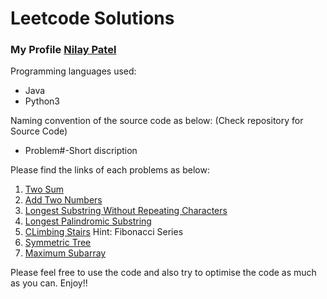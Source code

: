 # Leetcode Solutions
### My Profile [Nilay Patel](https://leetcode.com/nilay18/)

Programming languages used:
- Java
- Python3

Naming convention of the source code as below: (Check repository for Source Code)
- Problem#-Short discription

Please find the links of each problems as below:
1. [Two Sum](https://leetcode.com/problems/two-sum/)
2. [Add Two Numbers](https://leetcode.com/problems/add-two-numbers/)
3. [Longest Substring Without Repeating Characters](https://leetcode.com/problems/longest-substring-without-repeating-characters/)
4. [Longest Palindromic Substring](https://leetcode.com/problems/longest-palindromic-substring/)
5. [CLimbing Stairs](https://leetcode.com/problems/climbing-stairs/) Hint: Fibonacci Series
6. [Symmetric Tree](https://leetcode.com/problems/symmetric-tree/)
7. [Maximum Subarray](https://leetcode.com/problems/maximum-subarray/)


Please feel free to use the code and also try to optimise the code as much as you can.
Enjoy!!

